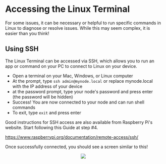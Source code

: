 # Accessing the Linux Terminal

For some issues, it can be necessary or helpful to run specific commands in Linux to diagnose or resolve issues. While this may seem complex, it is easier than you think!


## Using SSH

The Linux Terminal can be accessed via SSH, which allows you to run an app or command on your PC to connect to Linux on your device.

- Open a terminal on your Mac, Windows, or Linux computer
- At the prompt, type `ssh admin@mynode.local` or replace mynode.local with the IP address of your device
- at the password prompt, type your node's password and press enter (the password will be hidden)
- Success! You are now connected to your node and can run shell commands
- To exit, type `exit` and press enter

Good instructions for SSH access are also available from Raspberry Pi's website. Start following this Guide at step #4.

<a href="https://www.raspberrypi.org/documentation/remote-access/ssh/" target="_blank">https://www.raspberrypi.org/documentation/remote-access/ssh/</a>

Once successfully connected, you should see a screen similar to this!

<center>
  <figure>
    <img src="/images/advanced/terminal4.png">
  </figure>
</center>